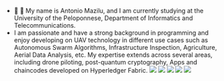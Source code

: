 - 👋 👀 My name is Antonio Mazilu, and I am currently studying at the University of the Peloponnese, Department of Informatics and Telecommunications. 
- I am passionate and have a strong background in programming and enjoy developing on UAV technology in different use cases such as Autonomous Swarm Algorithms, Infrastructure Inspection, Agriculture, Aerial Data Analysis, etc. My expertise extends across several areas, including drone piloting, post-quantum cryptography, Apps and chaincodes developed on Hyperledger Fabric.
![](http://github-profile-summary-cards.vercel.app/api/cards/profile-details?username=AntonioMazilu&theme=darcula)
![](http://github-profile-summary-cards.vercel.app/api/cards/repos-per-language?username=AntonioMazilu&theme=darcula)
![](http://github-profile-summary-cards.vercel.app/api/cards/most-commit-language?username=AntonioMazilu&theme=darcula)
![](http://github-profile-summary-cards.vercel.app/api/cards/stats?username=AntonioMazilu&theme=darcula)
![](http://github-profile-summary-cards.vercel.app/api/cards/productive-time?username=AntonioMazilu&theme=darcula&utcOffset=8)
